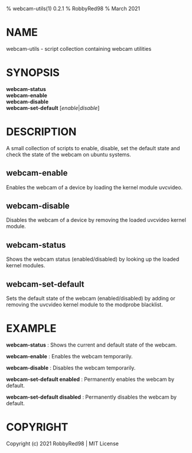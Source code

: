 % webcam-utils(1) 0.2.1
% RobbyRed98
% March 2021

# NAME
webcam-utils - script collection containing webcam utilities

# SYNOPSIS

**webcam-status**<br>
**webcam-enable**<br>
**webcam-disable**<br>
**webcam-set-default** [*enable*|*disable*]

# DESCRIPTION

A small collection of scripts to enable, disable, set the default state and check the state of the webcam on ubuntu systems.

## webcam-enable
Enables the webcam of a device by loading the kernel module uvcvideo. 

## webcam-disable
Disables the webcam of a device by removing the loaded uvcvideo kernel module.

## webcam-status
Shows the webcam status (enabled/disabled) by looking up the loaded kernel modules. 

## webcam-set-default
Sets the default state of the webcam (enabled/disabled) by adding or removing the uvcvideo kernel module to the modprobe blacklist.

# EXAMPLE

**webcam-status**
: Shows the current and default state of the webcam.

**webcam-enable**
: Enables the webcam temporarily.

**webcam-disable**
: Disables the webcam temporarily.

**webcam-set-default enabled**
: Permanently enables the webcam by default.

**webcam-set-default disabled**
: Permanently disables the webcam by default.

# COPYRIGHT
Copyright (c) 2021 RobbyRed98 | MIT License